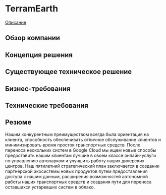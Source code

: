 # TerramEarth

[Описание](https://services.google.com/fh/files/blogs/master_case_study_terramearth.pdf)

## Обзор компании

## Концепция решения

## Существующее техническое решение

## Бизнес-требования

## Технические требования

## Резюме

Нашим конкурентным преимуществом всегда была ориентация на клиента, способность обеспечивать отличное обслуживание клиентов и минимизировать время простоя транспортных средств. После переноса нескольких систем в Google Cloud мы ищем новые способы предоставить нашим клиентам лучшие в своем классе онлайн-услуги по управлению автопарком и улучшить работу наших дилерских центров. Наш пятилетний стратегический план заключается в создании партнерской экосистемы новых продуктов путем предоставления доступа к нашим данным, расширения возможностей автономной работы наших транспортных средств и создания пути для переноса оставшихся устаревших систем в облако.
